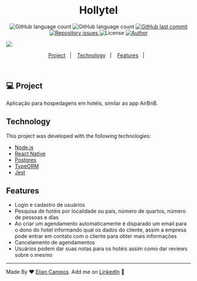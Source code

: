 <h1 align="center">
  Hollytel
</h1>

<p align="center">
  <img alt="GitHub language count" src="https://img.shields.io/github/languages/count/lyandeveloper/Hollytel">
  
  <img alt="GitHub language count" src="https://img.shields.io/github/languages/top/lyandeveloper/Hollytel">

  <a href="https://github.com/lyandeveloper/Hollytel/commits/master">
    <img alt="GitHub last commit" src="https://img.shields.io/github/last-commit/lyandeveloper/Hollytel">
  </a>

  <a href="https://github.com/lyandeveloper/Hollytel/issues">
    <img alt="Repository issues" src="https://img.shields.io/github/issues/lyandeveloper/Hollytel">
  </a>

  <img alt="License" src="https://img.shields.io/badge/license-MIT-brightgreen">
  
  <a href="https://github.com/lyandeveloper/">
    <img alt="Author" src="https://img.shields.io/badge/author-Elian%20Campos-blue">
  </a>
</p>

<img src="hollytel.gif">

<p align="center">
  <a href="#-project">Project</a>&nbsp;&nbsp;&nbsp;|&nbsp;&nbsp;&nbsp;
  <a href="#technology">Technology</a>&nbsp;&nbsp;&nbsp;|&nbsp;&nbsp;&nbsp; 
  <a href="#features">Features</a>&nbsp;&nbsp;&nbsp;|&nbsp;&nbsp;&nbsp;  
</p>

<br>

## 💻 Project

Aplicação para hospedagens em hotéis, similar ao app AirBnB.<br>

## Technology

This project was developed with the following technologies:

- [Node.js](https://nodejs.org/en/)
- [React Native](https://reactnative.dev/)
- [Postgres](https://www.postgresql.org/)
- [TypeORM](https://typeorm.io/)
- [Jest](https://jestjs.io/pt-BR/)

## Features

- Login e cadastro de usuários
- Pesquisa de hotéis por localidade ou país, número de quartos, número de pessoas e dias
- Ao criar um agendamento automaticamente é disparado um email para o dono do hotel informando qual os dados do cliente, assim a empresa pode entrar em contato com o cliente para obter mais informações
- Cancelamento de agendamentos
- Usuários podem dar suas notas para os hotéis assim como dar reviews sobre o mesmo

---

Made By ♥ [Elian Campos](https://github.com/lyandeveloper). Add me on [LinkedIn](https://www.linkedin.com/in/elian-campos/) :wave:
